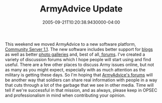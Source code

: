 ﻿---
title: ArmyAdvice Update
date: "2005-09-21T10:20:38.9430000-04:00"
description: This weekend we moved ArmyAdvice to a new software platform,
featuredImage: img/12828-featured.png
---

This weekend we moved ArmyAdvice to a new software platform, [Community Server 1.1](http://communityserver.org/). The new software includes better support for [blogs](http://ardalis.com/blogs) as well as better [photo galleries](http://ardalis.com/photos) and, best of all,[ forums](http://ardalis.com/forums). I've created a variety of discussion forums which I hope people will start using and find useful. There are a few other places to discuss Army issues online, but not as many as you might expect, especially with as much attention as the military is getting these days. So I'm hoping that [ArmyAdvice's forums](http://ardalis.com/forums) will be another way that soldiers can share real information with people in a way that cuts through a lot of the garbage that we see in other media. Time will tell if we're successful in that mission, and as always, please keep in OPSEC and professionalism in mind when contributing your opinion.

